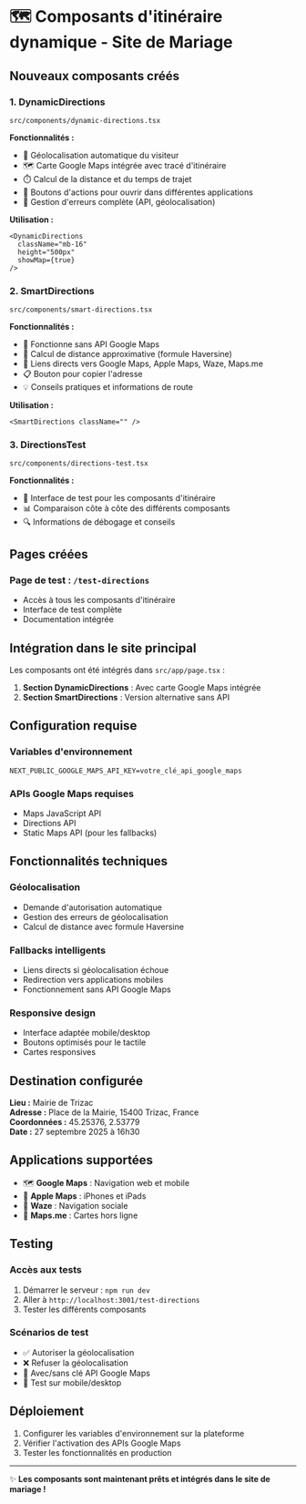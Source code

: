 # 🗺️ Composants d'itinéraire dynamique - Site de Mariage

## Nouveaux composants créés

### 1. **DynamicDirections** 
`src/components/dynamic-directions.tsx`

**Fonctionnalités :**
- 📍 Géolocalisation automatique du visiteur
- 🗺️ Carte Google Maps intégrée avec tracé d'itinéraire
- ⏱️ Calcul de la distance et du temps de trajet
- 🎯 Boutons d'actions pour ouvrir dans différentes applications
- 🔧 Gestion d'erreurs complète (API, géolocalisation)

**Utilisation :**
```tsx
<DynamicDirections 
  className="mb-16"
  height="500px"
  showMap={true}
/>
```

### 2. **SmartDirections**
`src/components/smart-directions.tsx`

**Fonctionnalités :**
- 🧭 Fonctionne sans API Google Maps
- 📏 Calcul de distance approximative (formule Haversine)
- 📱 Liens directs vers Google Maps, Apple Maps, Waze, Maps.me
- 📋 Bouton pour copier l'adresse
- 💡 Conseils pratiques et informations de route

**Utilisation :**
```tsx
<SmartDirections className="" />
```

### 3. **DirectionsTest**
`src/components/directions-test.tsx`

**Fonctionnalités :**
- 🧪 Interface de test pour les composants d'itinéraire
- 📊 Comparaison côte à côte des différents composants
- 🔍 Informations de débogage et conseils

## Pages créées

### Page de test : `/test-directions`
- Accès à tous les composants d'itinéraire
- Interface de test complète
- Documentation intégrée

## Intégration dans le site principal

Les composants ont été intégrés dans `src/app/page.tsx` :

1. **Section DynamicDirections** : Avec carte Google Maps intégrée
2. **Section SmartDirections** : Version alternative sans API

## Configuration requise

### Variables d'environnement
```env
NEXT_PUBLIC_GOOGLE_MAPS_API_KEY=votre_clé_api_google_maps
```

### APIs Google Maps requises
- Maps JavaScript API
- Directions API
- Static Maps API (pour les fallbacks)

## Fonctionnalités techniques

### Géolocalisation
- Demande d'autorisation automatique
- Gestion des erreurs de géolocalisation
- Calcul de distance avec formule Haversine

### Fallbacks intelligents
- Liens directs si géolocalisation échoue
- Redirection vers applications mobiles
- Fonctionnement sans API Google Maps

### Responsive design
- Interface adaptée mobile/desktop
- Boutons optimisés pour le tactile
- Cartes responsives

## Destination configurée

**Lieu :** Mairie de Trizac  
**Adresse :** Place de la Mairie, 15400 Trizac, France  
**Coordonnées :** 45.25376, 2.53779  
**Date :** 27 septembre 2025 à 16h30

## Applications supportées

- 🗺️ **Google Maps** : Navigation web et mobile
- 🍎 **Apple Maps** : iPhones et iPads
- 🚗 **Waze** : Navigation sociale
- 🧭 **Maps.me** : Cartes hors ligne

## Testing

### Accès aux tests
1. Démarrer le serveur : `npm run dev`
2. Aller à `http://localhost:3001/test-directions`
3. Tester les différents composants

### Scénarios de test
- ✅ Autoriser la géolocalisation
- ❌ Refuser la géolocalisation
- 🔑 Avec/sans clé API Google Maps
- 📱 Test sur mobile/desktop

## Déploiement

1. Configurer les variables d'environnement sur la plateforme
2. Vérifier l'activation des APIs Google Maps
3. Tester les fonctionnalités en production

---

✨ **Les composants sont maintenant prêts et intégrés dans le site de mariage !**
